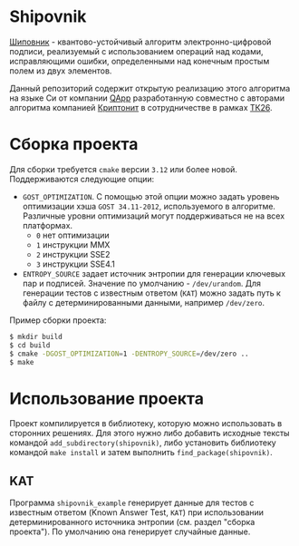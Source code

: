 # Shipovnik

[Шиповник](https://kryptonite.ru/articles/how-eds-will-change-in-the-post-quantum-era/) - квантово-устойчивый алгоритм электронно-цифровой подписи, реализуемый с использованием операций над кодами, исправляющими ошибки, определенными над конечным простым полем из двух элементов.

Данный репозиторий содержит открытую реализацию этого алгоритма на языке Си от компании [QApp](https://kryptonite.ru/articles/how-eds-will-change-in-the-post-quantum-era/) разработанную совместно с авторами алгоритма компанией [Криптонит](https://kryptonite.ru/) в сотрудничестве в рамках [ТК26](https://tc26.ru/).

# Сборка проекта

Для сборки требуется `cmake` версии `3.12` или более новой. Поддерживаются следующие опции:

- `GOST_OPTIMIZATION`. С помощью этой опции можно задать уровень оптимизации хэша `GOST 34.11-2012`, используемого в алгоритме. Различные уровни оптимизаций могут поддерживаться не на всех платформах.
  - `0` нет оптимизации
  - `1` инструкции MMX
  - `2` инструкции SSE2
  - `3` инструкции SSE4.1
- `ENTROPY_SOURCE` задает источник энтропии для генерации ключевых пар и подписей. Значение по умолчанию - `/dev/urandom`. Для генерации тестов с известным ответом (`KAT`) можно задать путь к файлу с детерминированными данными, например `/dev/zero`.

Пример сборки проекта:

```bash
$ mkdir build
$ cd build
$ cmake -DGOST_OPTIMIZATION=1 -DENTROPY_SOURCE=/dev/zero ..
$ make
```

# Использование проекта

Проект компилируется в библиотеку, которую можно использовать в сторонних решениях. Для этого нужно либо добавить исходные тексты командой `add_subdirectory(shipovnik)`, либо установить библиотеку командой `make install` и затем выполнить `find_package(shipovnik)`.

## KAT

Программа `shipovnik_example` генерирует данные для тестов с известным ответом (Known Answer Test, `KAT`) при использовании детерминированного источника энтропии (см. раздел "сборка проекта"). По умолчанию она генерирует случайные данные.
